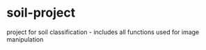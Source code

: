# soil-project
project for soil classification - includes all functions used for image manipulation
